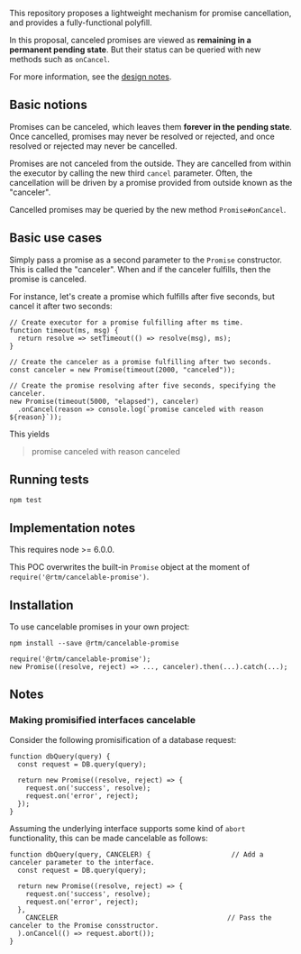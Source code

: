 This repository proposes a lightweight mechanism for promise cancellation,
and provides a fully-functional polyfill.

In this proposal, canceled promises are viewed as **remaining in a permanent pending state**.
But their status can be queried with new methods such as `onCancel`.

For more information, see the [design notes](.design-notes.md).

## Basic notions

Promises can be canceled, which leaves them **forever in the pending state**.
Once cancelled, promises may never be resolved or rejected, and
once resolved or rejected may never be cancelled.

Promises are not canceled from the outside.
They are cancelled from within the executor by calling the new third `cancel` parameter.
Often, the cancellation will be driven by a promise provided from outside known as the "canceler".

Cancelled promises may be queried by the new method `Promise#onCancel`.

## Basic use cases

Simply pass a promise as a second parameter to the `Promise` constructor.
This is called the "canceler".
When and if the canceler fulfills, then the promise is canceled.

For instance, let's create a promise which fulfills after five seconds, but cancel it after two seconds:

```
// Create executor for a promise fulfilling after ms time.
function timeout(ms, msg) {
  return resolve => setTimeout(() => resolve(msg), ms);
}

// Create the canceler as a promise fulfilling after two seconds.
const canceler = new Promise(timeout(2000, "canceled"));

// Create the promise resolving after five seconds, specifying the canceler.
new Promise(timeout(5000, "elapsed"), canceler)
  .onCancel(reason => console.log(`promise canceled with reason ${reason}`));
```

This yields

> promise canceled with reason canceled

## Running tests

```
npm test
```

## Implementation notes

This requires node >= 6.0.0.

This POC overwrites the built-in `Promise` object at the moment of `require('@rtm/cancelable-promise')`.

## Installation

To use cancelable promises in your own project:

```
npm install --save @rtm/cancelable-promise

require('@rtm/cancelable-promise');
new Promise((resolve, reject) => ..., canceler).then(...).catch(...);
```

## Notes

### Making promisified interfaces cancelable

Consider the following promisification of a database request:

```
function dbQuery(query) {
  const request = DB.query(query);

  return new Promise((resolve, reject) => {
    request.on('success', resolve);
    request.on('error', reject);
  });
}
```

Assuming the underlying interface supports some kind of `abort` functionality,
this can be made cancelable as follows:

```
function dbQuery(query, CANCELER) {                    // Add a canceler parameter to the interface.
  const request = DB.query(query);

  return new Promise((resolve, reject) => {
    request.on('success', resolve);
    request.on('error', reject);
  },
    CANCELER                                          // Pass the canceler to the Promise consstructor.
  ).onCancel(() => request.abort());
}
```
